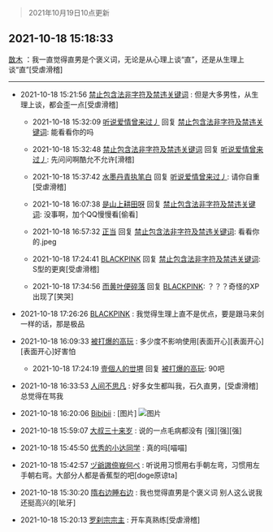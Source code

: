 > 2021年10月19日10点更新
<link rel="stylesheet" href="https://cdn.jsdelivr.net/gh/taotie6/sampleJSON@main/css/photo_show.css">
<meta name="referrer" content="no-referrer" />


 ## 2021-10-18 15:18:33 

 [㪚木](https://www.coolapk.com/feed/30772357?shareKey=ZDczNWJjYTVmMWJkNjE2ZDI5NTU~) ：我一直觉得直男是个褒义词，无论是从心理上谈“直”，还是从生理上谈“直”[受虐滑稽] 

<div class="album">
</div>

 ------- 

- 2021-10-18 15:21:56 [禁止包含法非字符及禁违关键词](uid=568901) : 但是大多男性，从生理上谈，都会歪一点[受虐滑稽] 

    - 2021-10-18 15:32:09 [听说爱情曾来过丿](uid=3065143) 回复 [禁止包含法非字符及禁违关键词](uid=568901): 能看看你的吗 

    - 2021-10-18 15:32:48 [禁止包含法非字符及禁违关键词](uid=568901) 回复 [听说爱情曾来过丿](uid=3065143): 先问问啊酷允不允许[滑稽] 

    - 2021-10-18 15:37:42 [水墨丹青执笔白](uid=3060746) 回复 [听说爱情曾来过丿](uid=3065143): 请你自重[受虐滑稽] 

    - 2021-10-18 16:07:38 [是山上耕田呀](uid=621217) 回复 [禁止包含法非字符及禁违关键词](uid=568901): 没事啊，加个QQ慢慢看[偷看] 

    - 2021-10-18 16:57:32 [正当](uid=1725957) 回复 [禁止包含法非字符及禁违关键词](uid=568901): 看看你的.jpeg 

    - 2021-10-18 17:24:41 [BLACKPINK](uid=532936) 回复 [禁止包含法非字符及禁违关键词](uid=568901): S型的更爽[受虐滑稽] 

    - 2021-10-18 17:34:56 [而黄叶便碎落](uid=2845514) 回复 [BLACKPINK](uid=532936): ？？？奇怪的XP出现了[笑哭] 

- 2021-10-18 17:26:26 [BLACKPINK](uid=532936) : 我觉得生理上直不是优点，要是跟马来剑一样的话，那是极品 

- 2021-10-18 16:09:33 [被打爆的高玩](uid=4091765) : 多少度不影响使用[表面开心][表面开心][表面开心]好害怕 

    - 2021-10-18 17:24:19 [壹個人的丗堺](uid=1461483) 回复 [被打爆的高玩](uid=4091765): 90吧 

- 2021-10-18 16:33:53 [人间不思凡](uid=2080265) : 好多女生都叫我，石久直男，[受虐滑稽]总觉得在骂我 

- 2021-10-18 16:20:06 [Bibibii](uid=689320) : [图片] ![图片](https://image.coolapk.com/feed/2021/1018/16/689320_1730521f_5204_9065@1080x2400.jpeg)

- 2021-10-18 15:59:07 [大叔三十来岁](uid=5360167) : 说的一点毛病都没有  [强][强][强] 

- 2021-10-18 15:45:50 [优秀的小达同学](uid=3114536) : 真的吗[喵喵] 

- 2021-10-18 15:42:57 [ヅ爺謸倷峩何ぺ](uid=11968954) : 听说用习惯用右手朝左弯，习惯用左手朝右弯。大部分人都是香蕉型的吧[doge原谅ta] 

- 2021-10-18 15:30:20 [隋右边睡右边](uid=3621699) : 我也觉得直男是个褒义词 别人这么说我还挺高兴的[呲牙] 

- 2021-10-18 15:20:13 [罗刹宗宗主](uid=1080167) : 开车真熟练[受虐滑稽] 


